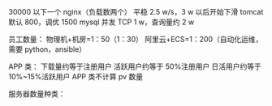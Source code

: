 30000 以下一个 nginx（负载数两个）
平稳 2.5 w/s，3 w 以后开始下滑
tomcat 默认 800，调优 1500
mysql 并发 TCP 1 w，查询量约 2 w


员工数量：
物理机+机房=1：50（1：30）
阿里云+ECS=1：200（自动化运维，需要 python，ansible）


APP 类：
下载量约等于注册用户
活跃用户约等于 50%注册用户
日活用户约等于 10%~15%活跃用户
APP 类不计算 pv 数量

服务器数量种类：
